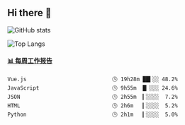 ## Hi there 👋

![GitHub stats](https://github-readme-stats.orilight.top/api?username=orilights)

![Top Langs](https://github-readme-stats.orilight.top/api/top-langs/?username=orilights&layout=compact)

<!-- waka-box start -->
#### <a href="https://gist.github.com/92c8d5b388768c10efcba86e82b7c4fb" target="_blank">📊 每周工作报告</a>
```text
Vue.js                           🕓 19h28m ██▍░░ 48.2%
JavaScript                       🕓 9h55m  █▏░░░ 24.6%
JSON                             🕓 2h55m  ▎░░░░  7.2%
HTML                             🕓 2h6m   ▎░░░░  5.2%
Python                           🕓 2h1m   ▎░░░░  5.0%
```
<!-- Powered by https://github.com/journey-ad/waka-box-go . -->
<!-- waka-box end -->
